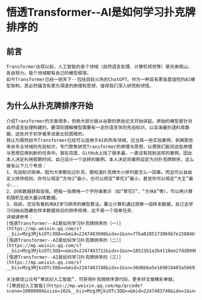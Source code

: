 # 悟透Transformer--AI是如何学习扑克牌排序的
## 前言
    Transformer出现以前，人工智能的各个领域（自然语言处理、计算机视觉等）是兄弟爬山，各自努力。每个领域都有自己的模型框架。
    如今Transformer已经一统天下--包括目前火热的ChatGPT。作为一种具有更高普适性的AI模型架构，其必然蕴含有更为深邃的原理和思想，值得我们深入研究和领悟。
## 为什么从扑克牌排序开始
    介绍Transformer的文章很多，但绝大部分是从谷歌的原始论文开始讲起。原始的模型是针对自然语言处理构建的，要深刻理解模型需要有一定的语言学的先验知识，以及海量的语料库数据，这些对于初学者来说是比较困难的。
    我认为既然如今Transformer已经可以适用于AI的所有领域，应当有一些实验案例，剥离那些来自专业领域的先验知识，专门聚焦研究Transformer的原理与思想，以便我们能将这些原理与思想应用到新的任务中。我在百度、GitHub上找了很多遍，一直没有找到这样的案例。因此本人决定利用假期时间，自己设计一个这样的案例。本人决定将案例设定为对扑克牌排序。这么做有以下几个考虑：
    1、先验知识简单。因为大家都玩过扑克，都知道扑克牌大小排列是怎么一回事。而且可以自由定义排序规则，你可以规定“方块2”最小，也可以规定“草花3”最小，甚至你可以规定“大王”最小...
    2、训练数据获取容易。把每一张牌用一个字符串表示（如“草花5”、“方块A”等），可以用计算机随机生成大量训练数据。
    3、目前，还没有看到用AI学习排序的模型算法。要让计算机通过观察一组样本数据，自己去学习归纳出隐藏在样本数据背后的排序规律，这不是一个简单任务.
    详细请参考：
    [悟透Transformer--AI是如何学习扑克牌排序的（一）](https://mp.weixin.qq.com/s?__biz=Mzg3MjkzOTc3OQ==&mid=2247483690&idx=1&sn=77ba8285173869b7e15884bf1ac1b656&chksm=cee6e946f9916050a8c84e7661f637e8c52b2cb343921bd21d83e8a5df68cf6c1937eda97f3a#rd)
    [悟透Transformer--AI是如何学习扑克牌排序的（二）](https://mp.weixin.qq.com/s?__biz=Mzg3MjkzOTc3OQ==&mid=2247483722&idx=1&sn=18523b1a3b4118ee27dd890b1bdf7507&chksm=cee6e926f991603090898e4dc37a0d77f102b3a1cb3a0e6fad67353ef4138e6a89b9ca11f167#rd)
    [悟透Transformer--AI是如何学习扑克牌排序的（三）](https://mp.weixin.qq.com/s?__biz=Mzg3MjkzOTc3OQ==&mid=2247483740&idx=1&sn=30d6b6a5e169018403a5669120f29cad&chksm=cee6e930f9916026a6de982a4055ce0bd9975f56d8672a1b2452316a7149c050ebd062ed6fb7#rd)

    关注微信公众号“寒武纪人工智能”，可获得扑克牌排序源代码，更多好文章精彩奉献。
    ![寒武纪人工智能](https://mp.weixin.qq.com/mp/qrcode?scene=10000004&size=102&__biz=Mzg3MjkzOTc3OQ==&mid=2247483740&idx=1&sn=30d6b6a5e169018403a5669120f29cad&send_time=)
    
